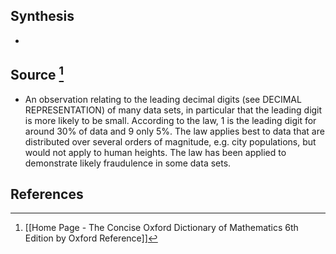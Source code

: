 ## Synthesis
- 
## Source [^1]
- An observation relating to the leading decimal digits (see DECIMAL REPRESENTATION) of many data sets, in particular that the leading digit is more likely to be small. According to the law, 1 is the leading digit for around $30 \%$ of data and $9$ only $5 \%$. The law applies best to data that are distributed over several orders of magnitude, e.g. city populations, but would not apply to human heights. The law has been applied to demonstrate likely fraudulence in some data sets.
## References

[^1]: [[Home Page - The Concise Oxford Dictionary of Mathematics 6th Edition by Oxford Reference]]